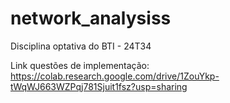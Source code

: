 # network_analysiss
Disciplina optativa do BTI - 24T34

Link questões de implementação: https://colab.research.google.com/drive/1ZouYkp-tWqWJ663WZPqj781Sjuit1fsz?usp=sharing
